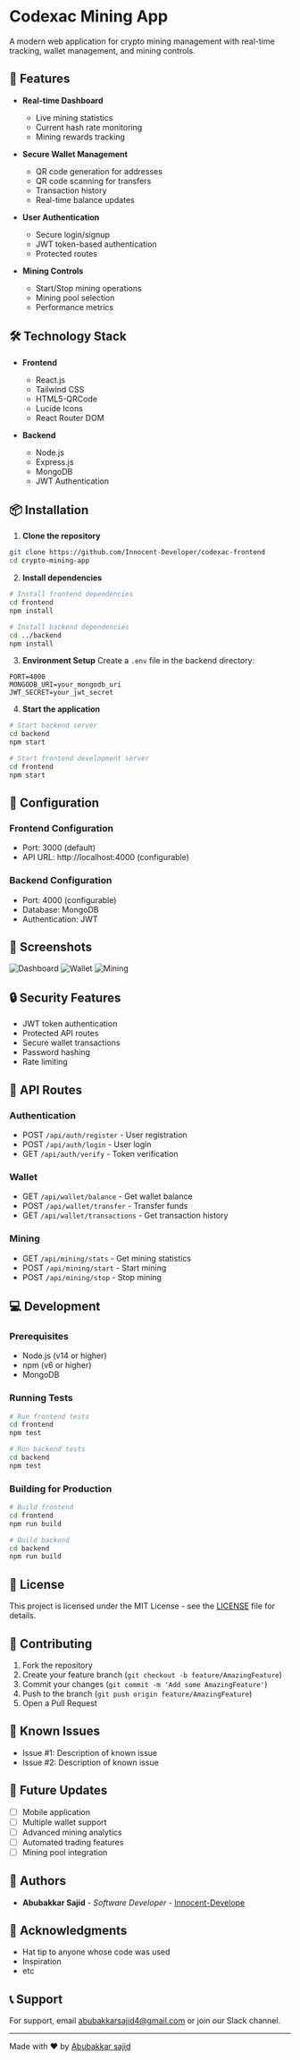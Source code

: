 # Codexac Mining App

A modern web application for crypto mining management with real-time tracking, wallet management, and mining controls.

## 🚀 Features

- **Real-time Dashboard**
  - Live mining statistics
  - Current hash rate monitoring
  - Mining rewards tracking

- **Secure Wallet Management**
  - QR code generation for addresses
  - QR code scanning for transfers
  - Transaction history
  - Real-time balance updates

- **User Authentication**
  - Secure login/signup
  - JWT token-based authentication
  - Protected routes

- **Mining Controls**
  - Start/Stop mining operations
  - Mining pool selection
  - Performance metrics

## 🛠️ Technology Stack

- **Frontend**
  - React.js
  - Tailwind CSS
  - HTML5-QRCode
  - Lucide Icons
  - React Router DOM

- **Backend**
  - Node.js
  - Express.js
  - MongoDB
  - JWT Authentication

## 📦 Installation

1. **Clone the repository**
```bash
git clone https://github.com/Innocent-Developer/codexac-frontend
cd crypto-mining-app
```

2. **Install dependencies**
```bash
# Install frontend dependencies
cd frontend
npm install

# Install backend dependencies
cd ../backend
npm install
```

3. **Environment Setup**
Create a `.env` file in the backend directory:
```env
PORT=4000
MONGODB_URI=your_mongodb_uri
JWT_SECRET=your_jwt_secret
```

4. **Start the application**
```bash
# Start backend server
cd backend
npm start

# Start frontend development server
cd frontend
npm start
```

## 🔧 Configuration

### Frontend Configuration
- Port: 3000 (default)
- API URL: http://localhost:4000 (configurable)

### Backend Configuration
- Port: 4000 (configurable)
- Database: MongoDB
- Authentication: JWT

## 📱 Screenshots

![Dashboard](./screenshots/dashboard.png)
![Wallet](./screenshots/wallet.png)
![Mining](./screenshots/mining.png)

## 🔒 Security Features

- JWT token authentication
- Protected API routes
- Secure wallet transactions
- Password hashing
- Rate limiting

## 🚦 API Routes

### Authentication
- POST `/api/auth/register` - User registration
- POST `/api/auth/login` - User login
- GET `/api/auth/verify` - Token verification

### Wallet
- GET `/api/wallet/balance` - Get wallet balance
- POST `/api/wallet/transfer` - Transfer funds
- GET `/api/wallet/transactions` - Get transaction history

### Mining
- GET `/api/mining/stats` - Get mining statistics
- POST `/api/mining/start` - Start mining
- POST `/api/mining/stop` - Stop mining

## 💻 Development

### Prerequisites
- Node.js (v14 or higher)
- npm (v6 or higher)
- MongoDB

### Running Tests
```bash
# Run frontend tests
cd frontend
npm test

# Run backend tests
cd backend
npm test
```

### Building for Production
```bash
# Build frontend
cd frontend
npm run build

# Build backend
cd backend
npm run build
```

## 📄 License

This project is licensed under the MIT License - see the [LICENSE](LICENSE) file for details.

## 🤝 Contributing

1. Fork the repository
2. Create your feature branch (`git checkout -b feature/AmazingFeature`)
3. Commit your changes (`git commit -m 'Add some AmazingFeature'`)
4. Push to the branch (`git push origin feature/AmazingFeature`)
5. Open a Pull Request

## 🐛 Known Issues

- Issue #1: Description of known issue
- Issue #2: Description of known issue

## 🔮 Future Updates

- [ ] Mobile application
- [ ] Multiple wallet support
- [ ] Advanced mining analytics
- [ ] Automated trading features
- [ ] Mining pool integration

## 👥 Authors

- **Abubakkar Sajid** - *Software Developer* - [Innocent-Develope](https://github.com/Innocent-Developer)

## 🙏 Acknowledgments

- Hat tip to anyone whose code was used
- Inspiration
- etc

## 📞 Support

For support, email abubakkarsajid4@gmail.com or join our Slack channel.

---

Made with ❤️ by [Abubakkar sajid](https://abubakkar.online)
